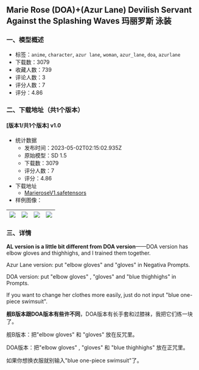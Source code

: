 ## Marie Rose (DOA)+(Azur Lane) Devilish Servant Against the Splashing Waves 玛丽罗斯 泳装
### 一、模型概述

- 标签：`anime`, `character`, `azur lane`, `woman`, `azur_lane`, `doa`, `azurlane`
- 下载数：3079
- 收藏人数：739
- 评论人数：3
- 评分人数：7
- 评分：4.86

### 二、下载地址（共1个版本）

#### [版本1/共1个版本] v1.0

- 统计数据
  - 发布时间：2023-05-02T02:15:02.935Z
  - 原始模型：SD 1.5
  - 下载数：3079
  - 评分人数：7
  - 评分：4.86
- 下载地址
  - [MarieroseV1.safetensors](https://civitai.com/api/download/models/60211)
- 样例图像：

| <img src="https://image.civitai.com/xG1nkqKTMzGDvpLrqFT7WA/688fede8-ec0d-421c-7370-8fe8cfb95100/width=450/657517.jpeg" /> | <img src="https://image.civitai.com/xG1nkqKTMzGDvpLrqFT7WA/a2b7b9e8-aa9c-4981-b7d9-4313c943e000/width=450/657521.jpeg" /> | <img src="https://image.civitai.com/xG1nkqKTMzGDvpLrqFT7WA/72b3812d-c230-4d38-44a0-5b5d88f9dd00/width=450/657518.jpeg" /> | <img src="https://image.civitai.com/xG1nkqKTMzGDvpLrqFT7WA/a11d3995-2339-4150-df07-bc5fc6a03a00/width=450/657520.jpeg" /> |
| ---- | ---- | ---- | ---- |


### 三、详情
<p><strong>AL version is a little bit different from DOA version</strong>——DOA version has elbow gloves and thighhighs, and I trained them together.</p><p>Azur Lane version: put "elbow gloves" and "gloves" in Negativa Prompts.</p><p>DOA version: put "elbow gloves" , "gloves" and "blue thighhighs" in Prompts.</p><p>If you want to change her clothes more easily, just do not input "blue one-piece swimsuit".</p><p></p><p><strong>舰B版本跟DOA版本有些许不同</strong>，DOA版本有长手套和过膝袜，我把它们练一块了。</p><p>舰B版本：把"elbow gloves" 和 "gloves" 放在反咒里。</p><p>DOA版本：把"elbow gloves" , "gloves" 和 "blue thighhighs" 放在正咒里。</p><p>如果你想换衣服就别输入"blue one-piece swimsuit"了。</p>